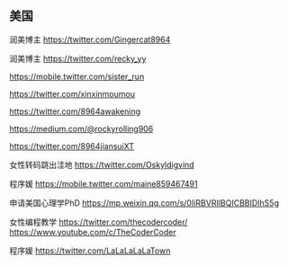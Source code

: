 ## 美国

润美博主 https://twitter.com/Gingercat8964

润美博主 https://twitter.com/recky_yy

https://mobile.twitter.com/sister_run

https://twitter.com/xinxinmoumou

https://twitter.com/8964awakening

https://medium.com/@rockyrolling906

https://twitter.com/8964jiansuiXT

女性转码跳出洼地 https://twitter.com/Oskyldigvind

程序媛 https://mobile.twitter.com/maine859467491

申请美国心理学PhD https://mp.weixin.qq.com/s/0IiRBVRIlBQICBBIDIhS5g

女性编程教学 https://twitter.com/thecodercoder/  https://www.youtube.com/c/TheCoderCoder

程序媛 https://twitter.com/LaLaLaLaLaTown
